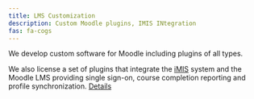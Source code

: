 ```yaml
---
title: LMS Customization
description: Custom Moodle plugins, IMIS INtegration
fas: fa-cogs
---
```


We develop custom software for Moodle including plugins of all types.

We also license a set of plugins that integrate the [iMIS](https://www.advsol.com/) system and the Moodle LMS
providing single sign-on, course completion reporting and profile synchronization. [Details](/articles/moodleimis-integration.html)